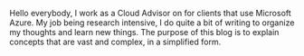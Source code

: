 Hello everybody, I work as a Cloud Advisor on for clients that use Microsoft Azure.
My job being research intensive, I do quite a bit of writing to organize my thoughts and learn new things. 
The purpose of this blog is to explain concepts that are vast and complex, in a simplified form. 
